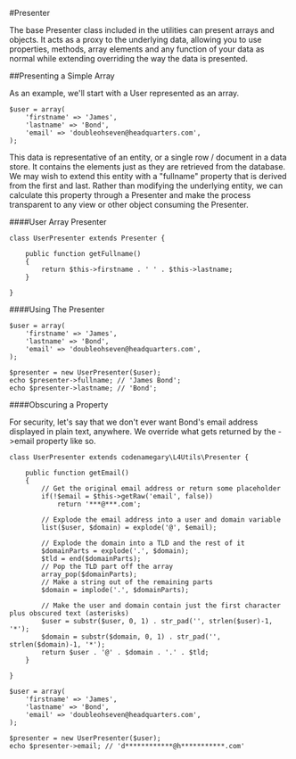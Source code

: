 #Presenter

The base Presenter class included in the utilities can present arrays and objects. It acts as a proxy to the underlying data, allowing you to use properties, methods, array elements and any function of your data as normal while extending overriding the way the data is presented.

##Presenting a Simple Array

As an example, we'll start with a User represented as an array.

    $user = array(
        'firstname' => 'James',
        'lastname' => 'Bond',
        'email' => 'doubleohseven@headquarters.com',
    );

This data is representative of an entity, or a single row / document in a data store. It contains the elements just as they are retrieved from the database. We may wish to extend this entity with a "fullname" property that is derived from the first and last. Rather than modifying the underlying entity, we can calculate this property through a Presenter and make the process transparent to any view or other object consuming the Presenter.

####User Array Presenter

    class UserPresenter extends Presenter {
    
        public function getFullname()
        {
            return $this->firstname . ' ' . $this->lastname;
        }
    
    }

####Using The Presenter

    $user = array(
        'firstname' => 'James',
        'lastname' => 'Bond',
        'email' => 'doubleohseven@headquarters.com',
    );
    
    $presenter = new UserPresenter($user);
    echo $presenter->fullname; // 'James Bond';
    echo $presenter->lastname; // 'Bond';

####Obscuring a Property

For security, let's say that we don't ever want Bond's email address displayed in plain text, anywhere. We override what gets returned by the ->email property like so.

    class UserPresenter extends codenamegary\L4Utils\Presenter {
    
        public function getEmail()
        {
            // Get the original email address or return some placeholder
            if(!$email = $this->getRaw('email', false))
                return '***@***.com';
            
            // Explode the email address into a user and domain variable
            list($user, $domain) = explode('@', $email);
            
            // Explode the domain into a TLD and the rest of it
            $domainParts = explode('.', $domain);
            $tld = end($domainParts);
            // Pop the TLD part off the array
            array_pop($domainParts);
            // Make a string out of the remaining parts
            $domain = implode('.', $domainParts);
            
            // Make the user and domain contain just the first character plus obscured text (asterisks)
            $user = substr($user, 0, 1) . str_pad('', strlen($user)-1, '*');
            $domain = substr($domain, 0, 1) . str_pad('', strlen($domain)-1, '*');
            return $user . '@' . $domain . '.' . $tld;
        }
    
    }
    
    $user = array(
        'firstname' => 'James',
        'lastname' => 'Bond',
        'email' => 'doubleohseven@headquarters.com',
    );
    
    $presenter = new UserPresenter($user);
    echo $presenter->email; // 'd************@h***********.com'
